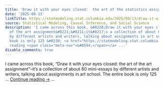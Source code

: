 ```yaml
---
title: 'Draw it with your eyes closed:  the art of the statistics assignment'
date: '2025-09-13'
linkTitle: https://statmodeling.stat.columbia.edu/2025/09/13/draw-it-with-your-eyes-closed-the-art-of-the-statistics-assignment/
source: Statistical Modeling, Causal Inference, and Social Science
description: 'I came across this book, &#8220;Draw it with your eyes closed: the art
  of the art assignment&#8221;&#8211;it&#8217;s a collection of about 80 mini-essays
  by different artists and writers, talking about assignments in art school. The entire
  book is only 125 &#8230; <a href="https://statmodeling.stat.columbia.edu/2025/09/13/draw-it-with-your-eyes-closed-the-art-of-the-statistics-assignment/">Continue
  reading <span class="meta-nav">&#8594;</span></a> ...'
disable_comments: true
---
```

I came across this book, &#8220;Draw it with your eyes closed: the art of the art assignment&#8221;&#8211;it&#8217;s a collection of about 80 mini-essays by different artists and writers, talking about assignments in art school. The entire book is only 125 &#8230; <a href="https://statmodeling.stat.columbia.edu/2025/09/13/draw-it-with-your-eyes-closed-the-art-of-the-statistics-assignment/">Continue reading <span class="meta-nav">&#8594;</span></a> ...